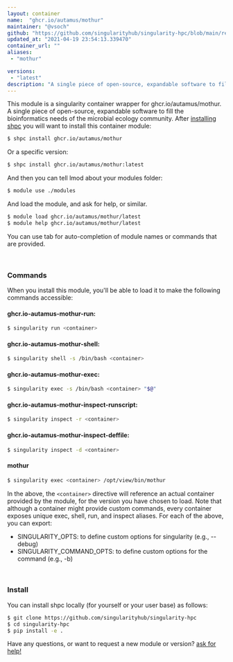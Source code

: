 ```yaml
---
layout: container
name:  "ghcr.io/autamus/mothur"
maintainer: "@vsoch"
github: "https://github.com/singularityhub/singularity-hpc/blob/main/registry/ghcr.io/autamus/mothur/container.yaml"
updated_at: "2021-04-19 23:54:13.339470"
container_url: ""
aliases:
 - "mothur"

versions:
 - "latest"
description: "A single piece of open-source, expandable software to fill the bioinformatics needs of the microbial ecology community."
---
```


This module is a singularity container wrapper for ghcr.io/autamus/mothur.
A single piece of open-source, expandable software to fill the bioinformatics needs of the microbial ecology community.
After [installing shpc](#install) you will want to install this container module:

```bash
$ shpc install ghcr.io/autamus/mothur
```

Or a specific version:

```bash
$ shpc install ghcr.io/autamus/mothur:latest
```

And then you can tell lmod about your modules folder:

```bash
$ module use ./modules
```

And load the module, and ask for help, or similar.

```bash
$ module load ghcr.io/autamus/mothur/latest
$ module help ghcr.io/autamus/mothur/latest
```

You can use tab for auto-completion of module names or commands that are provided.

<br>

### Commands

When you install this module, you'll be able to load it to make the following commands accessible:

#### ghcr.io-autamus-mothur-run:

```bash
$ singularity run <container>
```

#### ghcr.io-autamus-mothur-shell:

```bash
$ singularity shell -s /bin/bash <container>
```

#### ghcr.io-autamus-mothur-exec:

```bash
$ singularity exec -s /bin/bash <container> "$@"
```

#### ghcr.io-autamus-mothur-inspect-runscript:

```bash
$ singularity inspect -r <container>
```

#### ghcr.io-autamus-mothur-inspect-deffile:

```bash
$ singularity inspect -d <container>
```


#### mothur
       
```bash
$ singularity exec <container> /opt/view/bin/mothur
```



In the above, the `<container>` directive will reference an actual container provided
by the module, for the version you have chosen to load. Note that although a container
might provide custom commands, every container exposes unique exec, shell, run, and
inspect aliases. For each of the above, you can export:

 - SINGULARITY_OPTS: to define custom options for singularity (e.g., --debug)
 - SINGULARITY_COMMAND_OPTS: to define custom options for the command (e.g., -b)

<br>
  
### Install

You can install shpc locally (for yourself or your user base) as follows:

```bash
$ git clone https://github.com/singularityhub/singularity-hpc
$ cd singularity-hpc
$ pip install -e .
```

Have any questions, or want to request a new module or version? [ask for help!](https://github.com/singularityhub/singularity-hpc/issues)